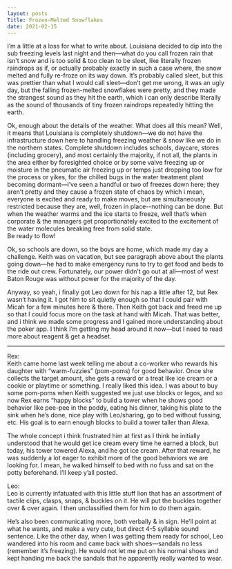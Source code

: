 ```yaml
---
layout: posts
Title: Frozen-Melted Snowflakes
date: 2021-02-15
---
```


I’m a little at a loss for what to write about.  Louisiana decided to dip into the sub freezing levels last night and then—what do you call frozen rain that isn’t snow and is too solid & too clean to be sleet, like literally frozen raindrops as if, or actually probably exactly in such a case where, the snow melted and fully re-froze on its way down.  It’s probably called sleet, but this was prettier than what I would call sleet—don’t get me wrong, it was an ugly day, but the falling frozen-melted snowflakes were pretty, and they made the strangest sound as they hit the earth, which i can only describe literally as the sound of thousands of tiny frozen raindrops repeatedly hitting the earth.  

Ok, enough about the details of the weather.  What does all this mean?  Well, it means that Louisiana is completely shutdown—we do not have the infrastructure down here to handling freezing weather & snow like we do in the northern states.  Complete shutdown includes schools, daycare, stores (including grocery), and most certainly the majority, if not all, the plants in the area either by foresighted choice or by some valve freezing up or moisture in the pneumatic air freezing up or temps just dropping too low for the process or yikes, for the chilled bugs in the water treatment plant becoming dormant—I’ve seen a handful or two of freezes down here; they aren’t pretty and they cause a frozen state of chaos by which i mean, everyone is excited and ready to make moves, but are simultaneously restricted because they are, well, frozen in place--nothing can be done.  But when the weather warms and the ice starts to freeze, well that’s when corporate & the managers get proportionately excited to the excitement of the water molecules breaking free from solid state.  
Be ready to flow!

Ok, so schools are down, so the boys are home, which made my day a challenge.  Keith was on vacation, but see paragraph above about the plants going down—he had to make emergency runs to try to get food and beds to the ride out crew.  Fortunately, our power didn’t go out at all—most of west Baton Rouge was without power for the majority of the day.  

Anyway, so yeah, i finally got Leo down for his nap a little after 12, but Rex wasn’t having it.  I got him to sit quietly enough so that I could pair with Micah for a few minutes here & there.  Then Keith got back and freed me up so that I could focus more on the task at hand with Micah.  That was better, and i think we made some progress and I gained more understanding about the poker app.  I think I’m getting my head around it now—but I need to read more about reagent & get a headset.

***

Rex:  
Keith came home last week telling me about a co-worker who rewards his daughter with “warm-fuzzies” (pom-poms) for good behavior.  Once she collects the target amount, she gets a reward or a treat like ice cream or a cookie or playtime or something.  I really liked this idea.  I was about to buy some pom-poms when Keith suggested we just use blocks or legos, and so now Rex earns “happy blocks” to build a tower when he shows good behavior like pee-pee in the poddy, eating his dinner, taking his plate to the sink when he’s done, nice play with Leo/sharing, go to bed without fussing, etc.  His goal is to earn enough blocks to build a tower taller than Alexa.

The whole concept i think frustrated him at first as I think he initially understood that he would get ice cream every time he earned a block, but today, his tower towered Alexa, and he got ice cream.  After that reward, he was suddenly a lot eager to exhibit more of the good behaviors we are looking for.  I mean, he walked himself to bed with no fuss and sat on the potty beforehand.  I’ll keep y’all posted.

Leo:  
Leo is currently infatuated with this little stuff lion that has an assortment of tactile clips, clasps, snaps, & buckles on it.  He will put the buckles together over & over again.  I then unclassified them for him to do them again.  

He’s also been communicating more, both verbally & in sign.  He’ll point at what he wants, and make a very cute, but direct 4-5 syllable sound sentence.  Like the other day, when I was getting them ready for school, Leo wandered into his room and came back with shoes—sandals no less (remember it’s freezing).  He would not let me put on his normal shoes and kept handing me back the sandals that he apparently really wanted to wear.

